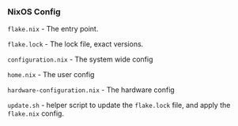 ### NixOS Config

`flake.nix` - The entry point.

`flake.lock` - The lock file, exact versions.

`configuration.nix` - The system wide config

`home.nix` - The user config

`hardware-configuration.nix` - The hardware config

`update.sh` - helper script to update the `flake.lock` file, and apply the `flake.nix` config.
